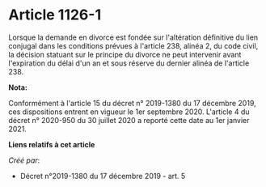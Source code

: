 # Article 1126-1

Lorsque la demande en divorce est fondée sur l'altération définitive du lien conjugal dans les conditions prévues à l'article
238, alinéa 2, du code civil, la décision statuant sur le principe du divorce ne peut intervenir avant l'expiration du délai
d'un an et sous réserve du dernier alinéa de l'article 238.

**Nota:**

Conformément à l'article 15 du décret n° 2019-1380 du 17 décembre 2019, ces dispositions entrent en vigueur le 1er septembre
2020. L'article 4 du décret n° 2020-950 du 30 juillet 2020 a reporté cette date au 1er janvier 2021.

**Liens relatifs à cet article**

_Créé par_:

  - Décret n°2019-1380 du 17 décembre 2019 - art. 5
